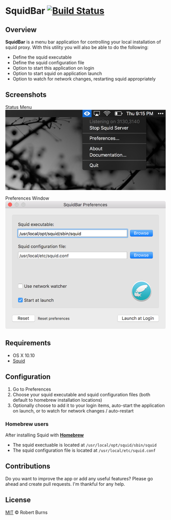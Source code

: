 # SquidBar [![Build Status](https://travis-ci.org/burnsra/SquidBar.svg?branch=master)](https://travis-ci.org/burnsra/SquidBar)

## Overview

**SquidBar** is a menu bar application for controlling your local installation of squid proxy. With this utility you will also be able to do the following:

- Define the squid executable
- Define the squid configuration file
- Option to start this application on login
- Option to start squid on application launch
- Option to watch for network changes, restarting squid appropriately

## Screenshots

Status Menu
<img style="max-width:100%;" src="https://github.com/burnsra/SquidBar/blob/master/assets/status_menu.png" />

Preferences Window
<img style="max-width:100%;" src="https://github.com/burnsra/SquidBar/blob/master/assets/preferences_window.png" />

## Requirements

- OS X 10.10
- [Squid](http://www.squid-cache.org/)

## Configuration

1. Go to Preferences
2. Choose your squid executable and squid configuration files (both default to homebrew installation locations)
3. Optionally choose to add it to your login items, auto-start the application on launch, or to watch for network changes / auto-restart

### Homebrew users

After installing Squid with **[Homebrew](http://brew.sh/)**

- The squid exectuable is located at `/usr/local/opt/squid/sbin/squid`
- The squid configuration file is located at `/usr/local/etc/squid.conf`

## Contributions

Do you want to improve the app or add any useful features? Please go ahead and create pull requests. I'm thankful for any help.

## License

[MIT](https://github.com/burnsra/SquidBar/blob/master/LICENSE) © Robert Burns
